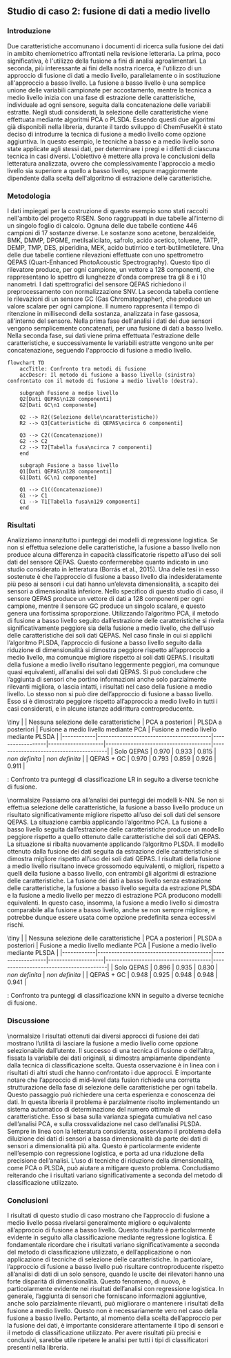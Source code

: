 ## Studio di caso 2: fusione di dati a medio livello

### Introduzione

Due caratteristiche accomunano i documenti di ricerca sulla fusione dei dati in ambito chemiometrico affrontati nella revisione letteraria. La prima, poco significativa, è l'utilizzo della fusione a fini di analisi agroalimentari. La seconda, più interessante ai fini della nostra ricerca, è l'utilizzo di un approccio di fusione di dati a medio livello, parallelamente o in sostituzione all'approccio a basso livello. La fusione a basso livello è una semplice unione delle variabili campionate per accostamento, mentre la tecnica a medio livello inizia con una fase di estrazione delle caratteristiche, individuale ad ogni sensore, seguita dalla concatenazione delle variabili estratte. Negli studi considerati, la selezione delle caratteristiche viene effettuata mediante algoritmi PCA o PLSDA. Essendo questi due algoritmi già disponibili nella libreria, durante il tardo sviluppo di ChemFuseKit è stato deciso di introdurre la tecnica di fusione a medio livello come opzione aggiuntiva. In questo esempio, le tecniche a basso e a medio livello sono state applicate agli stessi dati, per determinare i pregi e i difetti di ciascuna tecnica in casi diversi. L'obiettivo è mettere alla prova le conclusioni della letteratura analizzata, ovvero che complessivamente l'approccio a medio livello sia superiore a quello a basso livello, seppure maggiormente dipendente dalla scelta dell'algoritmo di estrazione delle caratteristiche.

### Metodologia

I dati impiegati per la costruzione di questo esempio sono stati raccolti nell'ambito del progetto RISEN. Sono raggruppati in due tabelle all'interno di un singolo foglio di calcolo. Ognuna delle due tabelle contiene 446 campioni di 17 sostanze diverse. Le sostanze sono acetone, benzaldeide, BMK, DMMP, DPGME, metilsalicilato, safrolo, acido acetico, toluene, TATP, DEMP, TMP, DES, piperidina, MEK, acido butirrico e tert-butilmetiletere. Una delle due tabelle contiene rilevazioni effettuate con uno spettrometro QEPAS (Quart-Enhanced PhotoAcoustic Spectrography). Questo tipo di rilevatore produce, per ogni campione, un vettore a 128 componenti, che rappresentano lo spettro di lunghezze d'onda comprese tra gli 8 e i 10 nanometri. I dati spettrografici del sensore QEPAS richiedono il preprocessamento con normalizzazione SNV. La seconda tabella contiene le rilevazioni di un sensore GC (Gas Chromatographer), che produce un valore scalare per ogni campione. Il numero rappresenta il tempo di ritenzione in millisecondi della sostanza, analizzata in fase gassosa, all'interno del sensore. Nella prima fase dell'analisi i dati dei due sensori vengono semplicemente concatenati, per una fusione di dati a basso livello. Nella seconda fase, sui dati viene prima effettuata l'estrazione delle caratteristiche, e successivamente le variabili estratte vengono unite per concatenazione, seguendo l'approccio di fusione a medio livello.

```mermaid
flowchart TD
    accTitle: Confronto tra metodi di fusione
    accDescr: Il metodo di fusione a basso livello (sinistra) confrontato con il metodo di fusione a medio livello (destra).

    subgraph Fusione a medio livello
    Q2[Dati QEPAS\n128 componenti]
    G2[Dati GC\n1 componente]

    Q2 --> R2((Selezione delle\ncaratteristiche))
    R2 --> Q3[Catteristiche di QEPAS\ncirca 6 componenti]

    Q3 --> C2((Concatenazione))
    G2 --> C2
    C2 --> T2[Tabella fusa\ncirca 7 componenti]
    end

    subgraph Fusione a basso livello
    Q1[Dati QEPAS\n128 componenti]
    G1[Dati GC\n1 componente]

    Q1 --> C1((Concatenazione))
    G1 --> C1
    C1 --> T1[Tabella fusa\n129 componenti]
    end
```

### Risultati

Analizziamo innanzitutto i punteggi dei modelli di regressione logistica. Se non si effettua selezione delle caratteristiche, la fusione a basso livello non produce alcuna differenza in capacità classificatorie rispetto all’uso dei soli dati del sensore QEPAS. Questo confermerebbe quanto indicato in uno studio considerato in letteratura (Borrás et al., 2015). Una delle tesi in esso sostenute è che l’approccio di fusione a basso livello dia indesideratamente più peso ai sensori i cui dati hanno un’elevata dimensionalità, a scapito dei sensori a dimensionalità inferiore. Nello specifico di questo studio di caso, il sensore QEPAS produce un vettore di dati a 128 componenti per ogni campione, mentre il sensore GC produce un singolo scalare, e questo genera una fortissima sproporzione. Utilizzando l’algoritmo PCA, il metodo di fusione a basso livello seguito dall’estrazione delle caratteristiche si rivela significativamente peggiore sia della fusione a medio livello, che dell’uso delle caratteristiche dei soli dati QEPAS. Nel caso finale in cui si applichi l’algoritmo PLSDA, l’approccio di fusione a basso livello seguito dalla riduzione di dimensionalità si dimostra peggiore rispetto all’approccio a medio livello, ma comunque migliore rispetto ai soli dati QEPAS. I risultati della fusione a medio livello risultano leggermente peggiori, ma comunque quasi equivalenti, all’analisi dei soli dati QEPAS. Si può concludere che l’aggiunta di sensori che portino informazioni anche solo parzialmente rilevanti migliora, o lascia intatti, i risultati nel caso della fusione a medio livello. Lo stesso non si può dire dell’approccio di fusione a basso livello. Esso si è dimostrato peggiore rispetto all’approccio a medio livello in tutti i casi considerati, e in alcune istanze addirittura controproducente.

\tiny
|            | Nessuna selezione delle caratteristiche | PCA a posteriori | PLSDA a posteriori | Fusione a medio livello mediante PCA | Fusione a medio livello mediante PLSDA |
|------------|-----------------------------------------|------------------|--------------------|--------------------------------------|----------------------------------------|
| Solo QEPAS | 0.970                                   | 0.933            | 0.815              | *non definita*                       | *non definita*                         |
| QEPAS + GC | 0.970                                   | 0.793            | 0.859              | 0.926                                | 0.911                                  |

: Confronto tra punteggi di classificazione LR in seguito a diverse tecniche di fusione.

\normalsize
Passiamo ora all’analisi dei punteggi dei modelli k-NN. Se non si effettua selezione delle caratteristiche, la fusione a basso livello produce un risultato significativamente migliore rispetto all’uso dei soli dati del sensore QEPAS. La situazione cambia applicando l’algoritmo PCA. La fusione a basso livello seguita dall’estrazione delle caratteristiche produce un modello peggiore rispetto a quello ottenuto dalle caratteristiche dei soli dati QEPAS. La situazione si ribalta nuovamente applicando l’algoritmo PLSDA. Il modello ottenuto dalla fusione dei dati seguita da estrazione delle caratteristiche si dimostra migliore rispetto all’uso dei soli dati QEPAS. I risultati della fusione a medio livello risultano invece grossomodo equivalenti, o migliori, rispetto a quelli della fusione a basso livello, con entrambi gli algoritmi di estrazione delle caratteristiche. La fusione dei dati a basso livello senza estrazione delle caratteristiche, la fusione a basso livello seguita da estrazione PLSDA e la fusione a medio livello per mezzo di estrazione PCA producono modelli equivalenti. In questo caso, insomma, la fusione a medio livello si dimostra comparabile alla fusione a basso livello, anche se non sempre migliore, e potrebbe dunque essere usata come opzione predefinita senza eccessivi rischi.

\tiny
|            | Nessuna selezione delle caratteristiche | PCA a posteriori | PLSDA a posteriori | Fusione a medio livello mediante PCA | Fusione a medio livello mediante PLSDA |
|------------|-----------------------------------------|------------------|--------------------|--------------------------------------|----------------------------------------|
| Solo QEPAS | 0.896                                   | 0.935            | 0.830              | *non definita*                       | *non definita*                         |
| QEPAS + GC | 0.948                                   | 0.925            | 0.948              | 0.948                                | 0.941                                  |

: Confronto tra punteggi di classificazione kNN in seguito a diverse tecniche di fusione.


### Discussione

\normalsize
I risultati ottenuti dai diversi approcci di fusione dei dati mostrano l’utilità di lasciare la fusione a medio livello come opzione selezionabile dall’utente. Il successo di una tecnica di fusione o dell’altra, fissata la variabile dei dati originali, si dimostra ampiamente dipendente dalla tecnica di classificazione scelta. Questa osservazione è in linea con i risultati di altri studi che hanno confrontato i due approcci. È importante notare che l’approccio di mid-level data fusion richiede una corretta strutturazione della fase di selezione delle caratteristiche per ogni tabella. Questo passaggio può richiedere una certa esperienza e conoscenza dei dati. In questa libreria il problema è parzialmente risolto implementando un sistema automatico di determinazione del numero ottimale di caratteristiche. Esso si basa sulla varianza spiegata cumulativa nel caso dell’analisi PCA, e sulla crossvalidazione nel caso dell’analisi PLSDA. Sempre in linea con la letteratura considerata, osserviamo il problema della diluizione dei dati di sensori a bassa dimensionalità da parte dei dati di sensori a dimensionalità più alta. Questo è particolarmente evidente nell’esempio con regressione logistica, e porta ad una riduzione della precisione dell’analisi. L’uso di tecniche di riduzione della dimensionalità, come PCA o PLSDA, può aiutare a mitigare questo problema. Concludiamo reiterando che i risultati variano significativamente a seconda del metodo di classificazione utilizzato.

### Conclusioni

I risultati di questo studio di caso mostrano che l’approccio di fusione a medio livello possa rivelarsi generalmente migliore o equivalente all’approccio di fusione a basso livello. Questo risultato è particolarmente evidente in seguito alla classificazione mediante regressione logistica. È fondamentale ricordare che i risultati variano significativamente a seconda del metodo di classificazione utilizzato, e dell’applicazione o non applicazione di tecniche di selezione delle caratteristiche. In particolare, l’approccio di fusione a basso livello può risultare controproducente rispetto all’analisi di dati di un solo sensore, quando le uscite dei rilevatori hanno una forte disparità di dimensionalità. Questo fenomeno, di nuovo, è particolarmente evidente nei risultati dell’analisi con regressione logistica. In generale, l’aggiunta di sensori che forniscano informazioni aggiuntive, anche solo parzialmente rilevanti, può migliorare o mantenere i risultati della fusione a medio livello. Questo non è necessariamente vero nel caso della fusione a basso livello. Pertanto, al momento della scelta dell’approccio per la fusione dei dati, è importante considerare attentamente il tipo di sensori e il metodo di classificazione utilizzato. Per avere risultati più precisi e conclusivi, sarebbe utile ripetere le analisi per tutti i tipi di classificatori presenti nella libreria.

